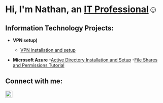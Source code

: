<h1>Hi, I'm Nathan, an <a href="https://https://www.linkedin.com/in/nathan-thomson-4802b1261/">IT Professional</a>☺</h1>

<h2> Information Technology Projects:</h2>

- <b>VPN setup)</b>
  - [VPN installation and setup](https://github.com/NathanThomson1492/nathanthomsonvpn)
  
- <b>Microsoft Azure</b>
  -[Active Directory Installation and Setup](https://github.com/NathanThomson1492/Active-Directory-Installation-and-Setup)
  -[File Shares and Permissions Tutorial](https://github.com/NathanThomson1492/File-Shares-and-Permissions)

<h2>Connect with me:</h2>


[<img align="left" alt="Josh | LinkedIn" width="22px" src="https://cdn.jsdelivr.net/npm/simple-icons@v3/icons/linkedin.svg" />][linkedin]




[linkedin]: https://linkedin.com/in/nathan-thomson-4802b1261/
